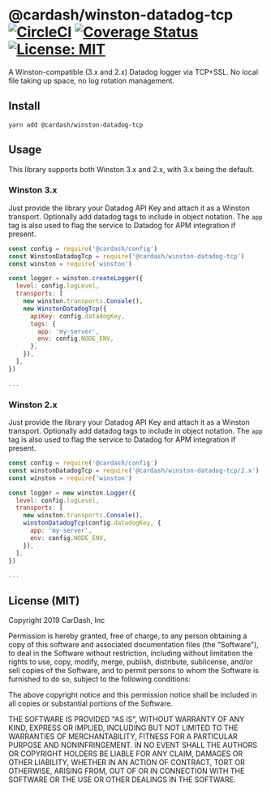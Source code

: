 # @cardash/winston-datadog-tcp [![CircleCI](https://circleci.com/gh/cardash/winston-datadog-tcp/tree/master.svg?style=svg)](https://circleci.com/gh/cardash/winston-datadog-tcp/tree/master) [![Coverage Status](https://coveralls.io/repos/github/cardash/winston-datadog-tcp/badge.svg?branch=master)](https://coveralls.io/github/cardash/winston-datadog-tcp?branch=master)  [![License: MIT](https://img.shields.io/badge/License-MIT-green.svg)](https://opensource.org/licenses/MIT)

A Winston-compatible (3.x and 2.x) Datadog logger via TCP+SSL. No local file taking up space, no log rotation management.

## Install

`yarn add @cardash/winston-datadog-tcp`

## Usage

This library supports both Winston 3.x and 2.x, with 3.x being the default.

### Winston 3.x

Just provide the library your Datadog API Key and attach it as a Winston transport. Optionally add datadog tags to include in object notation. The `app` tag is also used to flag the service to Datadog for APM integration if present.

```js
const config = require('@cardash/config')
const WinstonDatadogTcp = require('@cardash/winston-datadog-tcp')
const winston = require('winston')

const logger = winston.createLogger({
  level: config.logLevel,
  transports: [
    new winston.transports.Console(),
    new WinstonDatadogTcp({
      apiKey: config.datadogKey,
      tags: {
        app: 'my-server',
        env: config.NODE_ENV,
      },
    }),
  ],
})

...
```

### Winston 2.x

Just provide the library your Datadog API Key and attach it as a Winston transport. Optionally add datadog tags to include in object notation. The `app` tag is also used to flag the service to Datadog for APM integration if present.

```js
const config = require('@cardash/config')
const winstonDatadogTcp = require('@cardash/winston-datadog-tcp/2.x')
const winston = require('winston')

const logger = new winston.Logger({
  level: config.logLevel,
  transports: [
    new winston.transports.Console(),
    winstonDatadogTcp(config.datadogKey, {
      app: 'my-server',
      env: config.NODE_ENV,
    }),
  ],
})

...
```

## License (MIT)

Copyright 2019 CarDash, Inc

Permission is hereby granted, free of charge, to any person obtaining a copy of this software and associated documentation files (the "Software"), to deal in the Software without restriction, including without limitation the rights to use, copy, modify, merge, publish, distribute, sublicense, and/or sell copies of the Software, and to permit persons to whom the Software is furnished to do so, subject to the following conditions:

The above copyright notice and this permission notice shall be included in all copies or substantial portions of the Software.

THE SOFTWARE IS PROVIDED "AS IS", WITHOUT WARRANTY OF ANY KIND, EXPRESS OR IMPLIED, INCLUDING BUT NOT LIMITED TO THE WARRANTIES OF MERCHANTABILITY, FITNESS FOR A PARTICULAR PURPOSE AND NONINFRINGEMENT. IN NO EVENT SHALL THE AUTHORS OR COPYRIGHT HOLDERS BE LIABLE FOR ANY CLAIM, DAMAGES OR OTHER LIABILITY, WHETHER IN AN ACTION OF CONTRACT, TORT OR OTHERWISE, ARISING FROM, OUT OF OR IN CONNECTION WITH THE SOFTWARE OR THE USE OR OTHER DEALINGS IN THE SOFTWARE.
